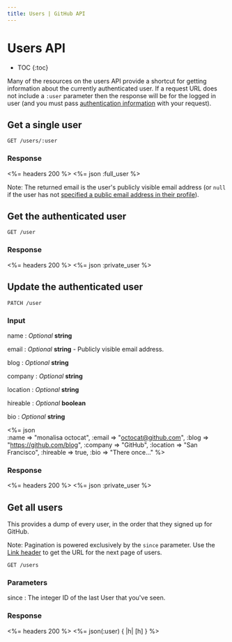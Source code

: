 ```yaml
---
title: Users | GitHub API
---
```


# Users API

* TOC
{:toc}

Many of the resources on the users API provide a shortcut for getting
information about the currently authenticated user. If a request URL
does not include a `:user` parameter then the response will be for the
logged in user (and you must pass [authentication
information](/v3/#authentication) with your request).

## Get a single user

    GET /users/:user

### Response

<%= headers 200 %>
<%= json :full_user %>

Note: The returned email is the user's publicly visible email address
(or `null` if the user has not [specified a public email address in their profile](https://github.com/settings/profile)).

## Get the authenticated user

    GET /user

### Response

<%= headers 200 %>
<%= json :private_user %>

## Update the authenticated user

    PATCH /user

### Input

name
: _Optional_ **string**

email
: _Optional_ **string** - Publicly visible email address.

blog
: _Optional_ **string**

company
: _Optional_ **string**

location
: _Optional_ **string**

hireable
: _Optional_ **boolean**

bio
: _Optional_ **string**

<%= json \
    :name     => "monalisa octocat",
    :email    => "octocat@github.com",
    :blog     => "https://github.com/blog",
    :company  => "GitHub",
    :location => "San Francisco",
    :hireable => true,
    :bio      => "There once..."
%>

### Response

<%= headers 200 %>
<%= json :private_user %>

## Get all users

This provides a dump of every user, in the order that they signed up for
GitHub.

Note: Pagination is powered exclusively by the `since` parameter.
Use the [Link header](/v3/#link-header) to get the URL for the next page of
users.

    GET /users

### Parameters

since
: The integer ID of the last User that you've seen.

### Response

<%= headers 200 %>
<%= json(:user) { |h| [h] } %>
